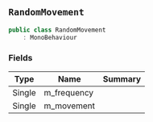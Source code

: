 ## `RandomMovement`

```csharp
public class RandomMovement
    : MonoBehaviour

```

### Fields

| Type | Name | Summary | 
| --- | --- | --- | 
| Single | m_frequency |  | 
| Single | m_movement |  | 


